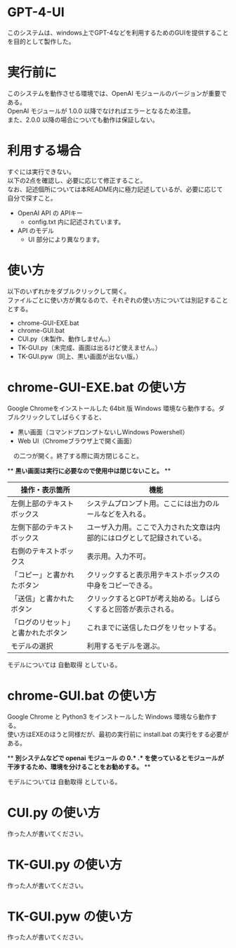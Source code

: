 # GPT-4-UI
このシステムは、windows上でGPT-4などを利用するためのGUIを提供することを目的として製作した。  

# 実行前に
このシステムを動作させる環境では、OpenAI モジュールのバージョンが重要である。  
OpenAI モジュールが 1.0.0 以降でなければエラーとなるため注意。  
また、2.0.0 以降の場合についても動作は保証しない。

# 利用する場合
すぐには実行できない。  
以下の2点を確認し、必要に応じて修正すること。  
なお、記述個所については本README内に極力記述しているが、必要に応じて自分で探すこと。

- OpenAI API の APIキー  
  - config.txt 内に記述されています。
- API のモデル
  - UI 部分により異なります。

# 使い方
以下のいずれかをダブルクリックして開く。  
ファイルごとに使い方が異なるので、それぞれの使い方については別記することとする。  

- chrome-GUI-EXE.bat
- chrome-GUI.bat
- CUI.py（未製作、動作しません。）
- TK-GUI.py（未完成、画面は出るけど使えません。）
- TK-GUI.pyw（同上、黒い画面が出ない版。）

# chrome-GUI-EXE.bat の使い方

Google Chromeをインストールした 64bit 版 Windows 環境なら動作する。ダブルクリックしてしばらくすると、

- 黒い画面（コマンドプロンプトないしWindows Powershell）
- Web UI（Chromeブラウザ上で開く画面）

　の二つが開く。終了する際に両方閉じること。  

**
__黒い画面は実行に必要なので使用中は閉じないこと。__
**

| 操作・表示箇所 | 機能 |
| ---- | ---- |
| 左側上部のテキストボックス | システムプロンプト用。ここには出力のルールなどを入れる。 |
| 左側下部のテキストボックス | ユーザ入力用。ここで入力された文章は内部的にはログとして記録されている。 |
| 右側のテキストボックス | 表示用。入力不可。|
| 「コピー」と書かれたボタン |クリックすると表示用テキストボックスの中身をコピーできる。|
| 「送信」と書かれたボタン | クリックするとGPTが考え始める。しばらくすると回答が表示される。|
| 「ログのリセット」と書かれたボタン | これまでに送信したログをリセットする。|
| モデルの選択 | 利用するモデルを選ぶ。|
  
モデルについては 自動取得 としている。

# chrome-GUI.bat の使い方
Google Chrome と Python3 をインストールした Windows 環境なら動作する。  
使い方はEXEのほうと同様だが、最初の実行前に install.bat の実行をする必要がある。  

**
__別システムなどで openai モジュール の 0.* .* を使っているとモジュールが干渉するため、環境を分けることをお勧めする。__
**
 
モデルについては 自動取得 としている。

# CUI.py の使い方
作った人が書いてください。

# TK-GUI.py の使い方
作った人が書いてください。

# TK-GUI.pyw の使い方
作った人が書いてください。